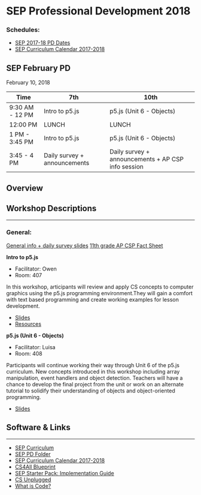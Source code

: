 # SEP Professional Development 2018

### Schedules:
* [SEP 2017-18 PD Dates](https://drive.google.com/open?id=0B3omYkYPfQ0yWXpHRlNla2NMM1U)
* [SEP Curriculum Calendar 2017-2018](https://drive.google.com/open?id=1tnvlHdIT_-7ACauHstNih9gdVIMJRoN4MNj_qMnnzM4)

## SEP February PD
February 10, 2018

| Time |  7th | 10th
| -----|-------| ------- |
9:30 AM - 12 PM | Intro to p5.js | p5.js (Unit 6 - Objects) 
12:00 PM |LUNCH|LUNCH|LUNCH
1 PM - 3:45 PM | Intro to p5.js | p5.js (Unit 6 - Objects)
3:45 - 4 PM | Daily survey + announcements |Daily survey + announcements + AP CSP info session

## Overview

## Workshop Descriptions
***
###  General:

[General info + daily survey slides](https://docs.google.com/presentation/d/1IMzfk49xBQKveU0fD6NMqgOhiDCrsjXOiM9OsVBo5C4/edit?usp=sharing)
[11th grade AP CSP Fact Sheet](https://tinyurl.com/SEP11Offering)

**Intro to p5.js**
* Facilitator: Owen
* Room: 407

In this workshop, articipants will review and apply CS concepts to computer graphics using the p5.js programming environment.They will gain a comfort with text based programming and create working examples for lesson development.

* [Slides](https://drive.google.com/open?id=1gSfDtxcSMk_KmS5W14AcM1BOoqirfxZvKFEpmlUg3JY)
* [Resources](https://drive.google.com/open?id=1ZmERZDHhM4A7TB27mQcxrcPJeAi5Z0m8)

**p5.js (Unit 6 - Objects)**
* Facilitator: Luisa
* Room: 408

Participants will continue working their way through Unit 6 of the p5.js curriculum. New concepts introduced in this workshop including array manipulation, event handlers and object detection. Teachers will have a chance to develop the final project from the unit or work on an alternate tutorial to solidify their understanding of objects and object-oriented programming.

* [Slides]()

## <a name="links">Software & Links</a>
***

*   [SEP Curriculum](https://drive.google.com/open?id=0B8D2ft9M8qQCamQwZGpJMEU2TEk)
* [SEP PD Folder](https://drive.google.com/open?id=0B8D2ft9M8qQCYXY2V3VndWNob0E)
*   [SEP Curriculum Calendar 2017-2018](https://drive.google.com/open?id=1tnvlHdIT_-7ACauHstNih9gdVIMJRoN4MNj_qMnnzM4)
*   [CS4All Blueprint](http://blueprint.cs4all.nyc/)
*   [SEP Starter Pack: Implementation Guide](https://drive.google.com/a/strongschools.nyc/file/d/0B1tN9SuyE6fxOHJOZkxsYURPRHc/view)
*   [CS Unplugged](http://csunplugged.org/)
*   [What is Code?](https://www.bloomberg.com/graphics/2015-paul-ford-what-is-code/)
